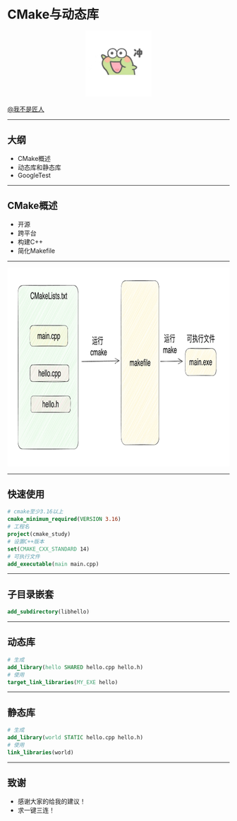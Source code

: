 
<style>
    .reveal h1, .reveal h2, .reveal h3, .reveal h4, .reveal h5 {
                  text-transform: none;
          }
</style>
# CMake与动态库
<div align=center> <img src="head.jpg" width="150" height="150" ></div>

[@我不是匠人](https://space.bilibili.com/30639161)

---

## 大纲
- CMake概述
- 动态库和静态库
- GoogleTest

---

## CMake概述
- 开源
- 跨平台
- 构建C++
- 简化Makefile

---
<div align=center> <img src="cmake.png" width="1600" height="450" ></div>

---

## 快速使用
```cmake
# cmake至少3.16以上
cmake_minimum_required(VERSION 3.16)
# 工程名
project(cmake_study)
# 设置C++版本
set(CMAKE_CXX_STANDARD 14)
# 可执行文件
add_executable(main main.cpp)
```

---

## 子目录嵌套
```cmake
add_subdirectory(libhello)
```

---

## 动态库
```cmake
# 生成
add_library(hello SHARED hello.cpp hello.h)
# 使用
target_link_libraries(MY_EXE hello)
```

---

## 静态库
```cmake
# 生成
add_library(world STATIC hello.cpp hello.h)
# 使用
link_libraries(world)
```

---

## 致谢
- 感谢大家的给我的建议！
- 求一键三连！
